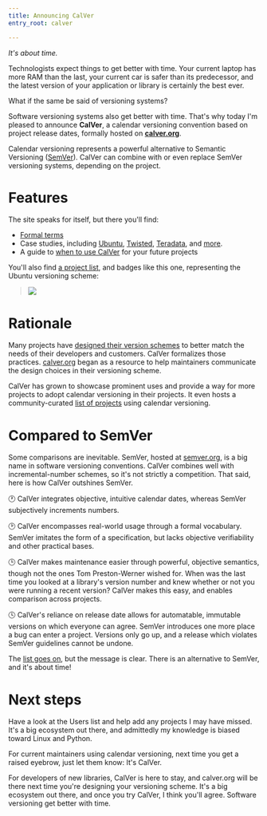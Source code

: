 ```yaml
---
title: Announcing CalVer
entry_root: calver

---
```


*It's about time.*

Technologists expect things to get better with time. Your current
laptop has more RAM than the last, your current car is safer than its
predecessor, and the latest version of your application or library is
certainly the best ever.

What if the same be said of versioning systems?

Software versioning systems also get better with time. That's why
today I'm pleased to announce **CalVer**, a calendar versioning
convention based on project release dates, formally hosted on
**[calver.org][calver]**.

Calendar versioning represents a powerful alternative to Semantic
Versioning ([SemVer][semver]). CalVer can combine with or even replace
SemVer versioning systems, depending on the project.

# Features

The site speaks for itself, but there you'll find:

  * [Formal terms][terms_cv]
  * Case studies, including [Ubuntu][ubuntu_cv],
    [Twisted][twisted_cv], [Teradata][teradata_cv], and
    [more][other_cv].
  * A guide to [when to use CalVer][when_to_cv] for your future projects

You'll also find [a project list][users], and badges like this one,
representing the Ubuntu versioning scheme:

> <img src="https://img.shields.io/badge/calver-YY.0M.MICRO-22bfda.svg">

[calver]: http://calver.org
[semver]: http://semver.org

[terms_cv]: http://calver.org/#scheme
[ubuntu_cv]: http://calver.org/#ubuntu
[twisted_cv]: http://calver.org/#twisted
[teradata_cv]: http://calver.org/#teradata
[other_cv]: http://calver.org/#other_notable_projects

[when_to_cv]: http://calver.org/#when_to_use_calver

# Rationale

Many projects have [designed their version schemes][dav] to better
match the needs of their developers and customers. CalVer formalizes
those practices. [calver.org][calver] began as a resource to help
maintainers communicate the design choices in their versioning scheme.

CalVer has grown to showcase prominent uses and provide a way for more
projects to adopt calendar versioning in their projects. It even hosts
a community-curated [list of projects][users] using calendar versioning.

[dav]: /designing_a_version.html
[users]: http://calver.org/users.html

# Compared to SemVer

Some comparisons are inevitable. SemVer, hosted at
[semver.org][semver], is a big name in software versioning
conventions. CalVer combines well with incremental-number schemes, so
it's not strictly a competition. That said, here is how CalVer
outshines SemVer.

🕐  CalVer integrates objective, intuitive calendar dates, whereas SemVer
subjectively increments numbers.

🕑  CalVer encompasses real-world usage through a formal
vocabulary. SemVer imitates the form of a specification, but lacks
objective verifiability and other practical bases.

🕒  CalVer makes maintenance easier through powerful, objective semantics,
though not the ones Tom Preston-Werner wished for. When was the last
time you looked at a library's version number and knew whether or not
you were running a recent version? CalVer makes this easy, and enables
comparison across projects.

🕓  CalVer's reliance on release date allows for automatable, immutable
versions on which everyone can agree.  SemVer introduces one more
place a bug can enter a project. Versions only go up, and a release
which violates SemVer guidelines cannot be undone.

The [list goes on][dav], but the message is clear. There is an
alternative to SemVer, and it's about time!

# Next steps

Have a look at the Users list and help add any projects I may have
missed. It's a big ecosystem out there, and admittedly my knowledge is
biased toward Linux and Python.

For current maintainers using calendar versioning, next time you get a
raised eyebrow, just let them know: It's CalVer.

For developers of new libraries, CalVer is here to stay, and
calver.org will be there next time you're designing your versioning
scheme. It's a big ecosystem out there, and once you try CalVer, I
think you'll agree. Software versioning get better with time.
